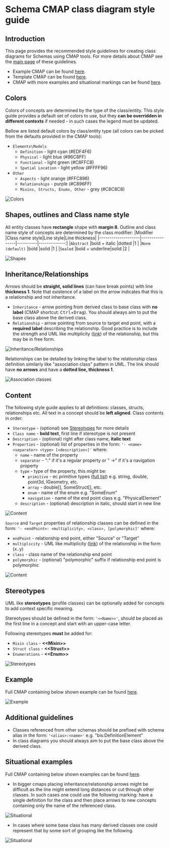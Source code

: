 # **Schema CMAP class diagram style guide**

## **Introduction**
This page provides the recommended style guidelines for creating class diagrams for Schemas using CMAP tools. For more details about CMAP see the [main page](.\schema-cmap-style-guide) of these guidelines.

- Example CMAP can be found [here](.\cmap-example\example-class.cmap).
- Template CMAP can be found [here](.\cmap-example\template-class.cmap).
- CMAP with more examples and situational markings can be found [here](.\cmap-example\situational-markings.cmap).

## **Colors**
Colors of concepts are determined by the type of the class/entity. This style guide provides a default set of colors to use, but they **can be overridden in different contexts** if needed - in such cases the legend must be updated.

Bellow are listed default colors by class/entity type (all colors can be picked from the defaults provided in the CMAP tools):
- `Elements\Models`
  - `Definition` - light cyan (#EDF4F6)
  - `Physical` - light blue (#96C8FF)
  - `Functional` - light green (#C8FFC8)
  - `Spatial Location` - light yellow (#FFFF96)
- `Other`
  - `Aspects` - light orange (#FFC896)
  - `Relationships` - purple (#C896FF)
  - `Mixins, Structs, Enums, Other` - grey (#C8C8C8)

![Colors](.\cmap-example\media\class\colors.png)

## **Shapes, outlines and Class name style**
All entity classes have **rectangle** shape with **margin 8**.
Outline and class name style of concepts are determined by the class modifier:
|Modifier            |Class name style|Line style|Line thickness|
|--------------------|----------------|----------|-------------:|
|`Abstract`          |bold + italic   |dotted    |1             |
|`None (default)`    |bold            |solid     |1             |
|`Sealed`            |bold + underline|solid     |2             |

![Shapes](.\cmap-example\media\class\shapes.png)

## **Inheritance/Relationships**
Arrows should be **straight, solid lines** (can have break points) with line **thickness 1**. Note that existence of a label on the arrow indicates that this is a relationship and not inheritance.
- `Inheritance` - arrow pointing from derived class to base class with **no label** (CMAP shortcut: <kbd>Ctrl</kbd>+<kbd>Drag</kbd>). You should always aim to put the base class above the derived class.
- `Relationship` - arrow pointing from source to target end point, with a **required label** describing the relationship. Good practice is to include the strength and UML like multiplicity ([link](https://www.uml-diagrams.org/multiplicity.html)) of the relationship, but this may be in free form.

![Inheritance/Relationships](.\cmap-example\media\class\relationships.png)

Relationships can be detailed by linking the label to the relationship class definition similarly like "association class" pattern in UML. The link should have **no arrows** and have a **dotted line, thickness 1**.

![Association classes](.\cmap-example\media\class\relationships-details.png)

## **Content**
The following style guide applies to all definitions: classes, structs, relationships etc. All text in a concept should be **left aligned**.
Class contents in order:
- `Stereotype` - (optional) see [Stereotypes](#stereotypes) for more details
- `Class name` - **bold text**, first line if stereotype is not present
- `Description` - (optional) right after class name, **italic text**
- `Properties` - (optional) list of properties in the form: `'- <name><separator> <type> [<description>]'` where:
  - `name` - name of the property
  - `separator` - ":" if it's a regular property or " ->" if it's a navigation property
  - `type` - type of the property, this might be:
    - `primitive` - ec primitive types ([full list](https://imodeljs.github.io/iModelJs-docs-output/bis/ec/primitive-types/)) e.g. string, double, point3d, IGeometry, etc.
    - `array` - double[], SomeStruct[], etc.
    - `enum` - name of the enum e.g. "SomeEnum"
    - `navigation` - name of the end point class e.g. "PhysicalElement"
  - `description` - (optional) description in italic, should start in new line

![Content](.\cmap-example\media\class\content-elements.png)

`Source` and `Target` properties of relationship classes can be defined in the form: `'- <endPoint>: <multiplicity>, <class>, [polymorphic]'` where:
- `endPoint` - relationship end point, either "Source" or "Target"
- `multiplicity` - UML like multiplicity ([link](https://www.uml-diagrams.org/multiplicity.html)) of the relationship in the form (x..y)
- `class` - class name of the relationship end point
- `polymorphic` - (optional) "polymorphic" suffix if relationship end point is polymorphic

![Content](.\cmap-example\media\class\content-relationships.png)

## **Stereotypes**

UML like **stereotypes** (profile classes) can be optionally added for concepts to add context specific meaning.

Stereotypes should be defined in the form: `'<<Name>>'`, should be placed as the first line in a concept and start with an upper-case letter.

Following stereotypes **must** be added for:
- `Mixin class` - **&lt;&lt;Mixin>>**
- `Struct class` - **&lt;&lt;Struct>>**
- `Enumerations` - **&lt;&lt;Enum>>**

![Stereotypes](.\cmap-example\media\class\stereotypes.png)

## **Example**
Full CMAP containing below shown example can be found [here](.\cmap-example\example-class.cmap).

![Example](.\cmap-example\media\class\example.png)

## **Additional guidelines**
- Classes referenced from other schemas should be prefixed with schema alias in the form: `'<alias>:<name>'` e.g. "bis:DefinitionElement"
- In class diagrams you should always aim to put the base class above the derived class.

## **Situational examples**
Full CMAP containing below shown examples can be found [here](.\cmap-example\situational-markings.cmap).

- In bigger cmaps placing inheritance/relationship arrows might be
difficult as the line might extend long distances or cut through other classes.
In such cases one could use the following marking:
have a single definition for the class and then place arrows to new concepts
containing only the name of the referenced class.

![Situational](.\cmap-example\media\class\situational-gaps.png)

- In cases where some base class has many derived classes one could represent that by
some sort of grouping like the following.

![Situational](.\cmap-example\media\class\situational-inheritance.png)